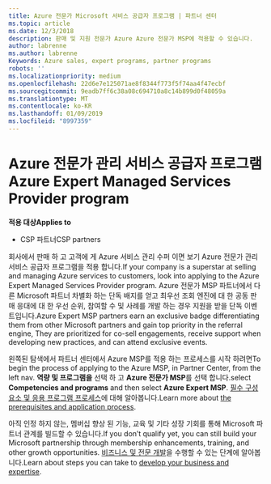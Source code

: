 ```yaml
---
title: Azure 전문가 Microsoft 서비스 공급자 프로그램 | 파트너 센터
ms.topic: article
ms.date: 12/3/2018
description: 판매 및 지원 전문가 Azure Azure 전문가 MSP에 적용할 수 있습니다.
author: labrenne
ms.author: labrenne
Keywords: Azure sales, expert programs, partner programs
robots: ''
ms.localizationpriority: medium
ms.openlocfilehash: 22d6e7e125071ae8f8344f773f5f74aa4f47ecbf
ms.sourcegitcommit: 9eadb7ff6c38a08c694710a8c14b899d0f48059a
ms.translationtype: MT
ms.contentlocale: ko-KR
ms.lasthandoff: 01/09/2019
ms.locfileid: "8997359"
---
```

# <a name="azure-expert-managed-services-provider-program"></a><span data-ttu-id="6de42-103">Azure 전문가 관리 서비스 공급자 프로그램</span><span class="sxs-lookup"><span data-stu-id="6de42-103">Azure Expert Managed Services Provider program</span></span>

**<span data-ttu-id="6de42-104">적용 대상</span><span class="sxs-lookup"><span data-stu-id="6de42-104">Applies to</span></span>**

- <span data-ttu-id="6de42-105">CSP 파트너</span><span class="sxs-lookup"><span data-stu-id="6de42-105">CSP partners</span></span>

<span data-ttu-id="6de42-106">회사에서 판매 하 고 고객에 게 Azure 서비스 관리 수퍼 이면 보기 Azure 전문가 관리 서비스 공급자 프로그램을 적용 합니다.</span><span class="sxs-lookup"><span data-stu-id="6de42-106">If your company is a superstar at selling and managing Azure services to customers, look into applying to the Azure Expert Managed Services Provider program.</span></span> <span data-ttu-id="6de42-107">Azure 전문가 MSP 파트너에서 다른 Microsoft 파트너 차별화 하는 단독 배지를 얻고 최우선 조회 엔진에 대 한 공동 판매 응대에 대 한 우선 순위, 참여할 수 및 사례를 개발 하는 경우 지원을 받을 단독 이벤트입니다.</span><span class="sxs-lookup"><span data-stu-id="6de42-107">Azure Expert MSP partners earn an exclusive badge differentiating them from other Microsoft partners and gain top priority in the referral engine, They are prioritized for co-sell engagements, receive support when developing new practices, and can attend exclusive events.</span></span>

<span data-ttu-id="6de42-108">왼쪽된 탐색에서 파트너 센터에서 Azure MSP를 적용 하는 프로세스를 시작 하려면</span><span class="sxs-lookup"><span data-stu-id="6de42-108">To begin the process of applying to the Azure MSP, in Partner Center, from the left nav.</span></span> <span data-ttu-id="6de42-109">**역량 및 프로그램을** 선택 하 고 **Azure 전문가 MSP**를 선택 합니다.</span><span class="sxs-lookup"><span data-stu-id="6de42-109">select **Competencies and programs** and then select **Azure Expert MSP**.</span></span> <span data-ttu-id="6de42-110">[필수 구성 요소 및 응용 프로그램 프로세스](https://partner.microsoft.com/membership/azure-expert-msp)에 대해 알아봅니다.</span><span class="sxs-lookup"><span data-stu-id="6de42-110">Learn more about [the prerequisites and application process](https://partner.microsoft.com/membership/azure-expert-msp).</span></span> 

<span data-ttu-id="6de42-111">아직 인정 하지 않는, 멤버십 향상 된 기능, 교육 및 기타 성장 기회를 통해 Microsoft 파트너 관계를 빌드할 수 있습니다.</span><span class="sxs-lookup"><span data-stu-id="6de42-111">If you don’t qualify yet, you can still build your Microsoft partnership through membership enhancements, training, and other growth opportunities.</span></span>
<span data-ttu-id="6de42-112">[비즈니스 및 전문 개발](https://partner.microsoft.com/membership/azure-expert-msp)을 수행할 수 있는 단계에 알아봅니다.</span><span class="sxs-lookup"><span data-stu-id="6de42-112">Learn about steps you can take to [develop your business and expertise](https://partner.microsoft.com/membership/azure-expert-msp).</span></span>

